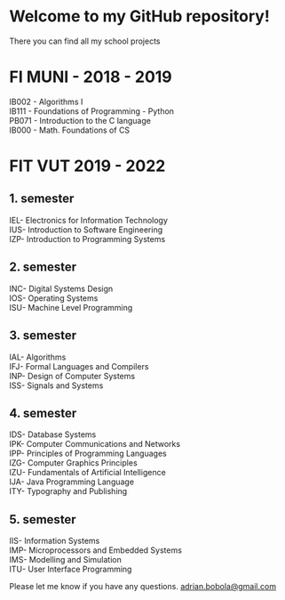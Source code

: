 # Welcome to my GitHub repository!
There you can find all my school projects

# FI MUNI - 2018 - 2019

IB002 - Algorithms I<br>
IB111 - Foundations of Programming - Python<br>
PB071 - Introduction to the C language<br>
IB000 - Math. Foundations of CS<br>

# FIT VUT 2019 - 2022

## 1. semester

IEL-	Electronics for Information Technology<br>
IUS-	Introduction to Software Engineering<br>
IZP-	Introduction to Programming Systems<br>

## 2. semester

INC-	Digital Systems Design<br>
IOS-	Operating Systems<br>
ISU-	Machine Level Programming<br>

## 3. semester

IAL-	Algorithms<br>
IFJ-	Formal Languages and Compilers<br>
INP-	Design of Computer Systems<br>
ISS-	Signals and Systems<br>

## 4. semester

IDS-	Database Systems<br>
IPK-	Computer Communications and Networks<br>
IPP-	Principles of Programming Languages<br>
IZG-	Computer Graphics Principles<br>
IZU-	Fundamentals of Artificial Intelligence<br>
IJA-	Java Programming Language<br>
ITY-	Typography and Publishing<br>

## 5. semester

IIS-	Information Systems<br>
IMP-	Microprocessors and Embedded Systems<br>
IMS-	Modelling and Simulation<br>
ITU-	User Interface Programming<br>

Please let me know if you have any questions.
adrian.bobola@gmail.com